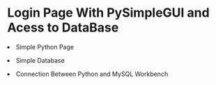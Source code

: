 <h1> Login Page With PySimpleGUI and Acess to DataBase </h1> 

<p><li> Simple Python Page </li></p>
<p><li> Simple Database </li></p>
<p><li> Connection Between Python and MySQL Workbench </li></p>
